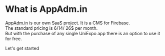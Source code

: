 # What is AppAdm.in

[AppAdm.in](https://appadm.in) is our own SaaS project. It is a CMS for Firebase.  
The standard pricing is 6$/ 14$/ 26$ per month.   
But with the purchase of any single UniExpo app there is an option to use it for free.   
  
Let's get started







